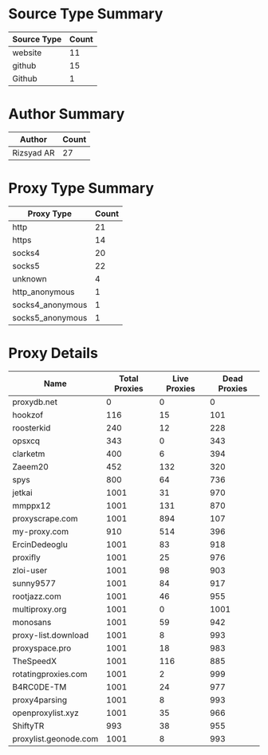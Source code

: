 # Source Type Summary

| Source Type | Count |
|-------------|-------|
| website | 11 |
| github | 15 |
| Github | 1 |


# Author Summary

| Author | Count |
|--------|-------|
| Rizsyad AR | 27 |


# Proxy Type Summary

| Proxy Type | Count |
|------------|-------|
| http | 21 |
| https | 14 |
| socks4 | 20 |
| socks5 | 22 |
| unknown | 4 |
| http_anonymous | 1 |
| socks4_anonymous | 1 |
| socks5_anonymous | 1 |


# Proxy Details

| Name | Total Proxies | Live Proxies | Dead Proxies |
|------|---------------|--------------|---------------|
| proxydb.net | 0 | 0 | 0 |
| hookzof | 116 | 15 | 101 |
| roosterkid | 240 | 12 | 228 |
| opsxcq | 343 | 0 | 343 |
| clarketm | 400 | 6 | 394 |
| Zaeem20 | 452 | 132 | 320 |
| spys | 800 | 64 | 736 |
| jetkai | 1001 | 31 | 970 |
| mmppx12 | 1001 | 131 | 870 |
| proxyscrape.com | 1001 | 894 | 107 |
| my-proxy.com | 910 | 514 | 396 |
| ErcinDedeoglu | 1001 | 83 | 918 |
| proxifly | 1001 | 25 | 976 |
| zloi-user | 1001 | 98 | 903 |
| sunny9577 | 1001 | 84 | 917 |
| rootjazz.com | 1001 | 46 | 955 |
| multiproxy.org | 1001 | 0 | 1001 |
| monosans | 1001 | 59 | 942 |
| proxy-list.download | 1001 | 8 | 993 |
| proxyspace.pro | 1001 | 18 | 983 |
| TheSpeedX | 1001 | 116 | 885 |
| rotatingproxies.com | 1001 | 2 | 999 |
| B4RC0DE-TM | 1001 | 24 | 977 |
| proxy4parsing | 1001 | 8 | 993 |
| openproxylist.xyz | 1001 | 35 | 966 |
| ShiftyTR | 993 | 38 | 955 |
| proxylist.geonode.com | 1001 | 8 | 993 |
